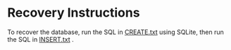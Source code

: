 # Recovery Instructions

To recover the database, run the SQL in [CREATE.txt](/Recovery/CREATE.txt) using SQLite, then run the SQL in [INSERT.txt](Recovery/INSERT.txt) .
